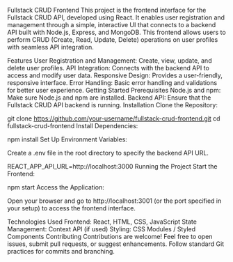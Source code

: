 Fullstack CRUD Frontend
This project is the frontend interface for the Fullstack CRUD API, developed using React. It enables user registration and management through a simple, interactive UI that connects to a backend API built with Node.js, Express, and MongoDB. This frontend allows users to perform CRUD (Create, Read, Update, Delete) operations on user profiles with seamless API integration.

Features
User Registration and Management: Create, view, update, and delete user profiles.
API Integration: Connects with the backend API to access and modify user data.
Responsive Design: Provides a user-friendly, responsive interface.
Error Handling: Basic error handling and validations for better user experience.
Getting Started
Prerequisites
Node.js and npm: Make sure Node.js and npm are installed.
Backend API: Ensure that the Fullstack CRUD API backend is running.
Installation
Clone the Repository:

git clone https://github.com/your-username/fullstack-crud-frontend.git
cd fullstack-crud-frontend
Install Dependencies:



npm install
Set Up Environment Variables:

Create a .env file in the root directory to specify the backend API URL.



REACT_APP_API_URL=http://localhost:3000
Running the Project
Start the Frontend:



npm start
Access the Application:

Open your browser and go to http://localhost:3001 (or the port specified in your setup) to access the frontend interface.

Technologies Used
Frontend: React, HTML, CSS, JavaScript
State Management: Context API (if used)
Styling: CSS Modules / Styled Components
Contributing
Contributions are welcome! Feel free to open issues, submit pull requests, or suggest enhancements. Follow standard Git practices for commits and branching.


